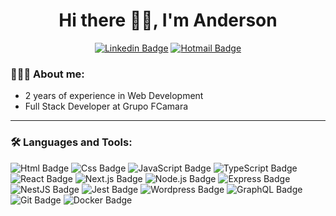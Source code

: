 <div align="center">
   <h1>Hi there 👋🏽, I'm Anderson</h1>      

  [![Linkedin Badge](https://img.shields.io/badge/Linkedin-0077B5?style=for-the-badge&logo=linkedin&logoColor=white&link=https://www.linkedin.com/in/anderson-fonseca-b459a0177/)](https://www.linkedin.com/in/anderson-fonseca99/)
  [![Hotmail Badge](https://img.shields.io/badge/Email-0078D4?style=for-the-badge&logo=microsoft-outlook&logoColor=white)](mailto:andersonfonseca1999@hotmail.com?Subject)
</div>
  
### 👨🏾‍💻 About me:  
- 2 years of experience in Web Development
- Full Stack Developer at Grupo FCamara 
___

### 🛠 Languages and Tools:
![Html Badge](https://img.shields.io/badge/HTML5-E34F26?style=for-the-badge&logo=html5&logoColor=white)
![Css Badge](https://img.shields.io/badge/CSS3-1572B6?style=for-the-badge&logo=css3&logoColor=white)
![JavaScript Badge](https://img.shields.io/badge/JavaScript-F7DF1E?style=for-the-badge&logo=javascript&logoColor=black)
![TypeScript Badge](https://img.shields.io/badge/TypeScript-007ACC?style=for-the-badge&logo=typescript&logoColor=white)
![React Badge](https://img.shields.io/badge/React-20232A?style=for-the-badge&logo=react&logoColor=61DAFB)
![Next.js Badge](https://img.shields.io/badge/Next.js-20232A?&style=for-the-badge&logo=Next.js&logoColor=Black)
![Node.js Badge](https://img.shields.io/badge/Node.js-43853D?style=for-the-badge&logo=node.js&logoColor=white)
![Express Badge](https://img.shields.io/badge/Express.js-404D59?style=for-the-badge&logo=express)
![NestJS Badge](https://img.shields.io/badge/NestJS-E0234E?&style=for-the-badge&logo=nestjs&logoColor=white)
![Jest Badge](https://img.shields.io/badge/jest-99424F?&style=for-the-badge&logo=jest&logoColor=#99424Fe)
![Wordpress Badge](https://img.shields.io/badge/wordpress-23282D?&style=for-the-badge&logo=wordpress&logoColor=white)
![GraphQL Badge](https://img.shields.io/badge/GraphQL-F6009B?&style=for-the-badge&logo=graphql&logoColor=white)
![Git Badge](https://img.shields.io/badge/git-F05033?&style=for-the-badge&logo=git&logoColor=white)
![Docker Badge](https://img.shields.io/badge/Docker-1D63ED?&style=for-the-badge&logo=docker&logoColor=white)



